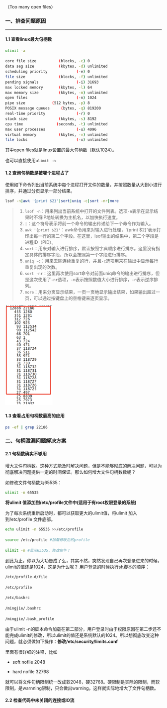 （Too many open files）

### 一、排查问题原因

---

#### 1.1 查看linux最大句柄数

```bash
ulimit -a

core file size          (blocks, -c) 0
data seg size           (kbytes, -d) unlimited
scheduling priority             (-e) 0
file size               (blocks, -f) unlimited
pending signals                 (-i) 31693
max locked memory       (kbytes, -l) 64
max memory size         (kbytes, -m) unlimited
open files                      (-n) 1024
pipe size            (512 bytes, -p) 8
POSIX message queues     (bytes, -q) 819200
real-time priority              (-r) 0
stack size              (kbytes, -s) 8192
cpu time               (seconds, -t) unlimited
max user processes              (-u) 4096
virtual memory          (kbytes, -v) unlimited
file locks                      (-x) unlimited
```

其中open files就是linux设置的最大句柄数（默认1024）。

也可以直接使用`ulimit -n`

#### 1.2 查询句柄数是被哪个进程占了

使用如下命令列出当前系统中每个进程打开文件的数量，并按照数量从大到小进行排序，并通过分页显示一部分结果。

```bash
lsof -n|awk '{print $2}'|sort|uniq -c|sort -nr|more
```

> 1. `lsof -n`：用来列出当前系统中打开的文件列表。选项`-n`表示在显示结果时不将IP地址转换为主机名，以加快执行速度。
> 2. `|`：这个符号表示将前一个命令的输出传递给下一个命令作为输入。
> 3. `awk '{print $2}'`：awk命令用来对输入进行处理，'{print $2}'表示打印出每一行的第二个字段。在这里，lsof输出的结果中，第二个字段是进程ID（PID）。
> 4. `sort`：用来对输入进行排序，默认按照字典顺序进行排序。这里没有指定具体的排序字段，所以会按照第一个字段进行排序。
> 5. `uniq -c`：用来去除连续重复的行，并且`-c`选项用来在输出中显示每行重复出现的次数。
> 6. `sort -nr`：这里再次使用sort命令对前面uniq命令的输出进行排序，但是这次使用了`-nr`选项，`-n`表示按照数值大小进行排序，`-r`表示逆序排列。
> 7. `more`：用来分页显示结果，一页一页地显示输出结果，如果输出超过一页，可以通过按键盘上的空格键来逐页显示。

<img src="img/image-20240218104402051.png" alt="image-20240218104402051" style="zoom:50%;" />

#### 1.3 查看占用句柄数最高的应用

```bash
ps -ef | grep 22186
```



### 二、句柄泄漏问题解决方案

#### 2.1 句柄数确实不够用

增大文件句柄数。这种方式能及时解决问题，但是不能够彻底的解决问题，可以为彻底解决问题提供一定的时间保证。那么如何增大文件句柄数数呢？

如修改文件句柄数为65535：

```bash
ulimit -n 65535
```

**将ulimit 值添加到/etc/profile文件中(适用于有root权限登录的系统)**

为了每次系统重新启动时，都可以获取更大的ulimit值，将ulimit 加入到/etc/profile 文件底部。

```bash
echo ulimit -n 65535 >>/etc/profile

source /etc/profile #加载修改后的profile

ulimit -n #显示65535，修改完毕！
```

到此为止，你以为大功告成了么，其实不然，突然发现自己再次登录进来的时候，ulimit的值还是1024，这是为什么呢？ 用户登录的时候执行sh脚本的顺序：

```bash
/etc/profile.d/file

/etc/profile

/etc/bashrc

/mingjie/.bashrc

/mingjie/.bash_profile
```

由于ulimit -n的脚本命令加载在第二部分，用户登录时由于权限原因在第二步还不能完成ulimit的修改，所以ulimit的值还是系统默认的1024。所以想彻底改变这种问题，就必须做如下操作：**修改/etc/security/limits.conf**

里面有很详细的注释，比如

* soft nofile 2048

* hard nofile 32768

就可以将文件句柄限制统一改成软2048，硬32768。硬限制是实际的限制，而软限制，是warnning限制，只会做出warning。这样就实际地增大了文件句柄数。

#### 2.2 检查代码中未关闭的连接或IO流